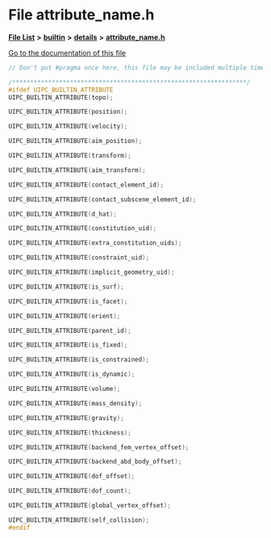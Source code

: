 

# File attribute\_name.h

[**File List**](files.md) **>** [**builtin**](dir_e46c520626162f9e42d80fd08f196511.md) **>** [**details**](dir_4db2109fccbcdb4025718aaa828a1196.md) **>** [**attribute\_name.h**](details_2attribute__name_8h.md)

[Go to the documentation of this file](details_2attribute__name_8h.md)


```C++
// Don't put #pragma once here, this file may be included multiple times.

/*****************************************************************/ 
#ifdef UIPC_BUILTIN_ATTRIBUTE
UIPC_BUILTIN_ATTRIBUTE(topo);

UIPC_BUILTIN_ATTRIBUTE(position);

UIPC_BUILTIN_ATTRIBUTE(velocity);

UIPC_BUILTIN_ATTRIBUTE(aim_position);

UIPC_BUILTIN_ATTRIBUTE(transform);

UIPC_BUILTIN_ATTRIBUTE(aim_transform);

UIPC_BUILTIN_ATTRIBUTE(contact_element_id);

UIPC_BUILTIN_ATTRIBUTE(contact_subscene_element_id);

UIPC_BUILTIN_ATTRIBUTE(d_hat);

UIPC_BUILTIN_ATTRIBUTE(constitution_uid);

UIPC_BUILTIN_ATTRIBUTE(extra_constitution_uids);

UIPC_BUILTIN_ATTRIBUTE(constraint_uid);

UIPC_BUILTIN_ATTRIBUTE(implicit_geometry_uid);

UIPC_BUILTIN_ATTRIBUTE(is_surf);

UIPC_BUILTIN_ATTRIBUTE(is_facet);

UIPC_BUILTIN_ATTRIBUTE(orient);

UIPC_BUILTIN_ATTRIBUTE(parent_id);

UIPC_BUILTIN_ATTRIBUTE(is_fixed);

UIPC_BUILTIN_ATTRIBUTE(is_constrained);

UIPC_BUILTIN_ATTRIBUTE(is_dynamic);

UIPC_BUILTIN_ATTRIBUTE(volume);

UIPC_BUILTIN_ATTRIBUTE(mass_density);

UIPC_BUILTIN_ATTRIBUTE(gravity);

UIPC_BUILTIN_ATTRIBUTE(thickness);

UIPC_BUILTIN_ATTRIBUTE(backend_fem_vertex_offset);

UIPC_BUILTIN_ATTRIBUTE(backend_abd_body_offset);

UIPC_BUILTIN_ATTRIBUTE(dof_offset);

UIPC_BUILTIN_ATTRIBUTE(dof_count);

UIPC_BUILTIN_ATTRIBUTE(global_vertex_offset);

UIPC_BUILTIN_ATTRIBUTE(self_collision);
#endif
```


